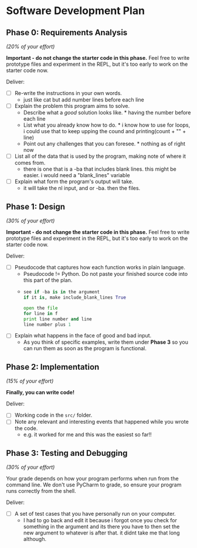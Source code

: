 # Software Development Plan

Phase 0: Requirements Analysis
------------------------------
*(20% of your effort)*

**Important - do not change the starter code in this phase.**  Feel free to write prototype files and experiment in the REPL, but it's too early to work on the starter code now.


Deliver:

*   [ ] Re-write the instructions in your own words.
    *   just like cat but add number lines before each line
*   [ ] Explain the problem this program aims to solve.
    *   Describe what a *good* solution looks like.
      * having the number before each line
    *   List what you already know how to do.
      * i know how to use for loops, i could use that to keep upping the cound and printing(count + "" + line)
    *   Point out any challenges that you can foresee.
      * nothing as of right now
*   [ ] List all of the data that is used by the program, making note of where it comes from.
  * there is one that is a -ba that includes blank lines. this might be easier. i would need a "blank_lines" variable
*   [ ] Explain what form the program's output will take.
  * it will take the nl input, and or -ba. then the files.


Phase 1: Design
---------------
*(30% of your effort)*

**Important - do not change the starter code in this phase.**  Feel free to write prototype files and experiment in the REPL, but it's too early to work on the starter code now.

Deliver:

*   [ ] Pseudocode that captures how each function works in plain language.
    *   Pseudocode != Python.  Do not paste your finished source code into this part of the plan.
    * ```python
      see if -ba is in the argument
      if it is, make include_blank_lines True
      
      open the file
      for line in f
      print line number and line
      line number plus 1
      
        ```
*   [ ] Explain what happens in the face of good and bad input.
    *   As you think of specific examples, write them under **Phase 3** so you can run them as soon as the program is functional.


Phase 2: Implementation
-----------------------
*(15% of your effort)*

**Finally, you can write code!**

Deliver:

*   [ ] Working code in the `src/` folder.
*   [ ] Note any relevant and interesting events that happened while you wrote the code.
    *   e.g. it worked for me and this was the easiest so far!!


Phase 3: Testing and Debugging
------------------------------
*(30% of your effort)*

Your grade depends on how your program performs when run from the command line.  We don't use PyCharm to grade, so ensure your program runs correctly from the shell.

Deliver:

*   [ ] A set of test cases that you have personally run on your computer.
    *   I had to go back and edit it because i forgot once you check for something in the argument and its there
      you have to then set the new argument to whatever is after that. 
      it didnt take me that long although.
